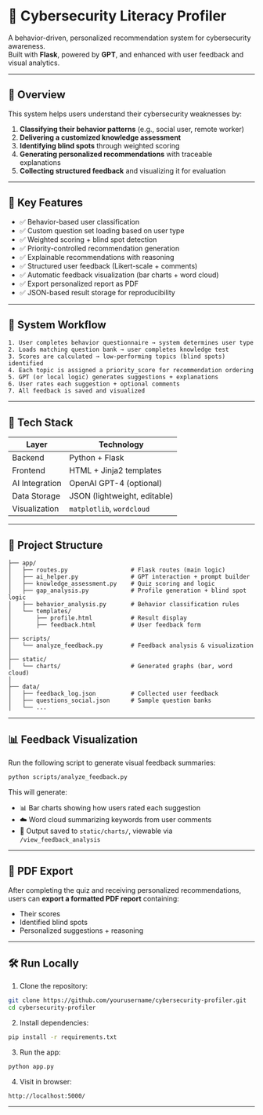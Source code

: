 
# 🔐 Cybersecurity Literacy Profiler

A behavior-driven, personalized recommendation system for cybersecurity awareness.  
Built with **Flask**, powered by **GPT**, and enhanced with user feedback and visual analytics.

---

## 🚀 Overview

This system helps users understand their cybersecurity weaknesses by:

1. **Classifying their behavior patterns** (e.g., social user, remote worker)  
2. **Delivering a customized knowledge assessment**  
3. **Identifying blind spots** through weighted scoring  
4. **Generating personalized recommendations** with traceable explanations  
5. **Collecting structured feedback** and visualizing it for evaluation

---

## 📌 Key Features

- ✅ Behavior-based user classification  
- ✅ Custom question set loading based on user type  
- ✅ Weighted scoring + blind spot detection  
- ✅ Priority-controlled recommendation generation  
- ✅ Explainable recommendations with reasoning  
- ✅ Structured user feedback (Likert-scale + comments)  
- ✅ Automatic feedback visualization (bar charts + word cloud)  
- ✅ Export personalized report as PDF  
- ✅ JSON-based result storage for reproducibility

---

## 🧭 System Workflow

```text
1. User completes behavior questionnaire → system determines user type
2. Loads matching question bank → user completes knowledge test
3. Scores are calculated → low-performing topics (blind spots) identified
4. Each topic is assigned a priority_score for recommendation ordering
5. GPT (or local logic) generates suggestions + explanations
6. User rates each suggestion + optional comments
7. All feedback is saved and visualized
```

---

## 🧱 Tech Stack

| Layer         | Technology                    |
|---------------|-------------------------------|
| Backend       | Python + Flask                |
| Frontend      | HTML + Jinja2 templates       |
| AI Integration| OpenAI GPT-4 (optional)       |
| Data Storage  | JSON (lightweight, editable)  |
| Visualization | `matplotlib`, `wordcloud`     |

---

## 📁 Project Structure

```
├── app/
│   ├── routes.py                  # Flask routes (main logic)
│   ├── ai_helper.py               # GPT interaction + prompt builder
│   ├── knowledge_assessment.py    # Quiz scoring and logic
│   ├── gap_analysis.py            # Profile generation + blind spot logic
│   ├── behavior_analysis.py       # Behavior classification rules
│   └── templates/
│       ├── profile.html           # Result display
│       ├── feedback.html          # User feedback form
│
├── scripts/
│   └── analyze_feedback.py        # Feedback analysis & visualization
│
├── static/
│   └── charts/                    # Generated graphs (bar, word cloud)
│
├── data/
│   ├── feedback_log.json          # Collected user feedback
│   ├── questions_social.json      # Sample question banks
│   └── ...
```

---

## 📊 Feedback Visualization

Run the following script to generate visual feedback summaries:

```bash
python scripts/analyze_feedback.py
```

This will generate:

- 📊 Bar charts showing how users rated each suggestion  
- ☁️ Word cloud summarizing keywords from user comments  
- 📁 Output saved to `static/charts/`, viewable via `/view_feedback_analysis`

---

## 📄 PDF Export

After completing the quiz and receiving personalized recommendations, users can **export a formatted PDF report** containing:

- Their scores  
- Identified blind spots  
- Personalized suggestions + reasoning

---

## 🛠️ Run Locally

1. Clone the repository:

```bash
git clone https://github.com/yourusername/cybersecurity-profiler.git
cd cybersecurity-profiler
```

2. Install dependencies:

```bash
pip install -r requirements.txt
```

3. Run the app:

```bash
python app.py
```

4. Visit in browser:

```
http://localhost:5000/
```

---
